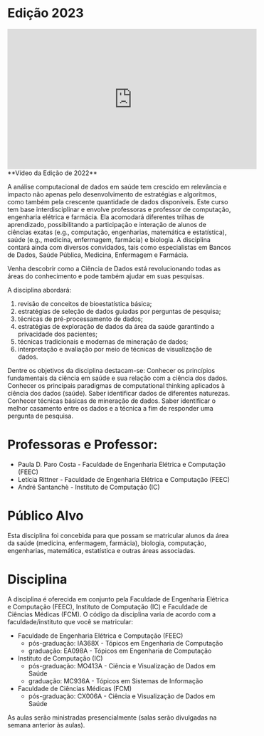 <h1>Edição 2023</h1>

<iframe width="560" height="315" src="https://www.youtube.com/embed/3tEfUqJ99G4" title="YouTube video player" frameborder="0" allow="accelerometer; autoplay; clipboard-write; encrypted-media; gyroscope; picture-in-picture" allowfullscreen></iframe>
**Vídeo da Edição de 2022**

A análise computacional de dados em saúde tem crescido em relevância e impacto não apenas pelo desenvolvimento de estratégias e algoritmos, como também pela crescente quantidade de dados disponíveis.
Este curso tem base interdisciplinar e envolve professoras e professor de computação, engenharia elétrica e farmácia. Ela acomodará diferentes trilhas de aprendizado, possibilitando a participação e interação de alunos de ciências exatas (e.g., computação, engenharias, matemática e estatística), saúde (e.g., medicina, enfermagem, farmácia) e biologia. A disciplina contará ainda com diversos convidados, tais como especialistas em Bancos de Dados, Saúde Pública, Medicina, Enfermagem e Farmácia.

Venha descobrir como a Ciência de Dados está revolucionando todas as áreas do conhecimento e pode também ajudar em suas pesquisas.

A disciplina abordará:
1. revisão de conceitos de bioestatística básica;
2. estratégias de seleção de dados guiadas por perguntas de pesquisa;
3. técnicas de pré-processamento de dados;
4. estratégias de exploração de dados da área da saúde garantindo a privacidade dos pacientes;
5. técnicas tradicionais e modernas de mineração de dados;
6. interpretação e avaliação por meio de técnicas de visualização de dados.

Dentre os objetivos da disciplina destacam-se:
Conhecer os princípios fundamentais da ciência em saúde e sua relação com a ciência dos dados.
Conhecer os principais paradigmas de computational thinking aplicados à ciência dos dados (saúde).
Saber identificar dados de diferentes naturezas.
Conhecer técnicas básicas de mineração de dados.
Saber identificar o melhor casamento entre os dados e a técnica a fim de responder uma pergunta de pesquisa.

# Professoras e Professor:
* Paula D. Paro Costa - Faculdade de Engenharia Elétrica e Computação (FEEC)
* Letícia Rittner - Faculdade de Engenharia Elétrica e Computação (FEEC)
* André Santanchè - Instituto de Computação (IC)

# Público Alvo
Esta disciplina foi concebida para que possam se matricular alunos da área da saúde (medicina, enfermagem, farmácia), biologia, computação, engenharias, matemática, estatística e outras áreas associadas.

# Disciplina

A disciplina é oferecida em conjunto pela Faculdade de Engenharia Elétrica e Computação (FEEC), Instituto de Computação (IC) e Faculdade de Ciências Médicas (FCM). O código da disciplina varia de acordo com a faculdade/instituto que você se matricular:
* Faculdade de Engenharia Elétrica e Computação (FEEC)
  * pós-graduação: IA368X - Tópicos em Engenharia de Computação
  * graduação: EA098A - Tópicos em Engenharia de Computação
* Instituto de Computação (IC)
  * pós-graduação: MO413A - Ciência e Visualização de Dados em Saúde
  * graduação: MC936A - Tópicos em Sistemas de Informação
* Faculdade de Ciências Médicas (FCM)
  * pós-graduação: CX006A - Ciência e Visualização de Dados em Saúde

As aulas serão ministradas presencialmente (salas serão divulgadas na semana anterior às aulas).
